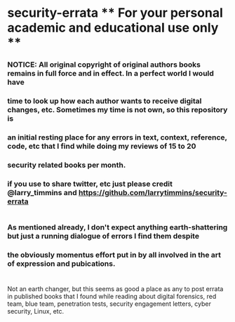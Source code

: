 # security-errata   ** For your personal academic and educational use only **

### NOTICE:   All original copyright of original authors books remains in full force and in effect.  In a perfect world I would have
###   time to look up how each author wants to receive digital changes, etc.  Sometimes my time is not own, so this repository is 
###   an initial resting place for any errors in text, context, reference, code, etc that I find while doing my reviews of 15 to 20 
###   security related books per month.
###
###   if you use to share twitter, etc just please credit @larry_timmins and https://github.com/larrytimmins/security-errata
#
###   As mentioned already, I don't expect anything earth-shattering but just a running dialogue of errors I find them despite
###   the obviously momentus effort put in by all involved in the art of expression and pubications.
#   
###   
###   
Not an earth changer, but this seems as good a place as any to post errata in published books that I found while reading about digital forensics, red team, blue team, penetration tests, security engagement letters, cyber security, Linux, etc.
###


